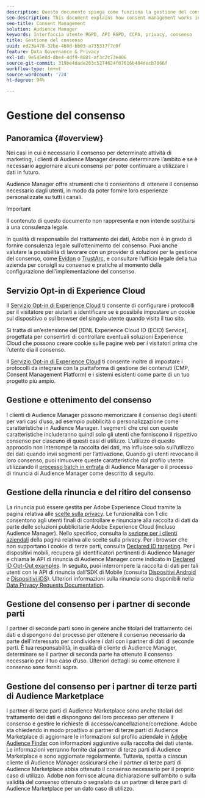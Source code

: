 ```yaml
---
description: Questo documento spiega come funziona la gestione del consenso in Audience Manager.
seo-description: This document explains how consent management works in Audience Manager.
seo-title: Consent Management
solution: Audience Manager
keywords: Interfaccia utente RGPD, API RGPD, CCPA, privacy, consenso
title: Gestione del consenso
uuid: ed23a478-32be-460d-bb03-a735317f7c0f
feature: Data Governance & Privacy
exl-id: 9e545e8d-dbe4-4df9-8801-af3c2c73e406
source-git-commit: 319be4dade263c5274624f07616b404decb7066f
workflow-type: tm+mt
source-wordcount: '724'
ht-degree: 94%

---
```


# Gestione del consenso

## Panoramica {#overview}

Nei casi in cui è necessario il consenso per determinate attività di marketing, i clienti di Audience Manager devono determinare l’ambito e se è necessario aggiornare alcuni consensi per poter continuare a utilizzare i dati in futuro.

Audience Manager offre strumenti che ti consentono di ottenere il consenso necessario dagli utenti, in modo da poter fornire loro esperienze personalizzate su tutti i canali.

>[!IMPORTANT]
>
> Il contenuto di questo documento non rappresenta e non intende sostituirsi a una consulenza legale.
>
> In qualità di responsabile del trattamento dei dati, Adobe non è in grado di fornire consulenza legale sull’ottenimento del consenso. Puoi anche valutare la possibilità di lavorare con un provider di soluzioni per la gestione del consenso, come [Evidon](https://theblog.adobe.com/evidon-builds-gdpr-universal-consent-integration-with-launch-by-adobe/) o [TrustArc](https://theblog.adobe.com/trustarc-builds-consent-integration-launch-adobe/), e consultare l’ufficio legale della tua azienda per consigli su consenso e pratiche al momento della configurazione dell’implementazione del consenso.

## Servizio Opt-in di Experience Cloud

Il [Servizio Opt-in di Experience Cloud](https://experienceleague.adobe.com/docs/id-service/using/implementation/opt-in-service/optin-overview.html) ti consente di configurare i protocolli per il visitatore per aiutarti a identificare se è possibile impostare un cookie sul dispositivo o sul browser del singolo utente quando visita il tuo sito.

Si tratta di un’estensione del [!DNL Experience Cloud ID (ECID) Service], progettata per consentirti di controllare eventuali soluzioni Experience Cloud che possono creare cookie sulle pagine web per i visitatori prima che l’utente dia il consenso.

Il [Servizio Opt-in di Experience Cloud](https://experienceleague.adobe.com/docs/id-service/using/implementation/opt-in-service/optin-overview.html) ti consente inoltre di impostare i protocolli da integrare con la piattaforma di gestione dei contenuti (CMP, Consent Management Platform) e i sistemi esistenti come parte di un tuo progetto più ampio.

## Gestione e ottenimento del consenso

I clienti di Audience Manager possono memorizzare il consenso degli utenti per vari casi d’uso, ad esempio pubblicità o personalizzazione come caratteristiche in Audience Manager. I segmenti che crei con queste caratteristiche includeranno quindi solo gli utenti che forniscono il rispettivo consenso per ciascuno di questi casi di utilizzo. L’utilizzo di questo approccio non interrompe la raccolta dei dati, ma influisce solo sull’utilizzo dei dati quando invii segmenti per l’attivazione. Quando gli utenti revocano il loro consenso, puoi rimuovere queste caratteristiche dal profilo utente utilizzando il [processo batch in entrata](../../integration/sending-audience-data/batch-data-transfer-explained/inbound-file-contents.md) di Audience Manager o il processo di rinuncia di Audience Manager come descritto di seguito.

## Gestione della rinuncia e del ritiro del consenso

La rinuncia può essere gestita per Adobe Experience Cloud tramite la pagina relativa alle [scelte sulla privacy](https://www.adobe.com/it/privacy/opt-out.html#customeruse). Le funzionalità con 1 clic consentono agli utenti finali di controllare e rinunciare alla raccolta di dati da parte delle soluzioni pubblicitarie Adobe Experience Cloud (incluso Audience Manager). Nello specifico, consulta la [sezione per i clienti aziendali](https://www.adobe.com/it/privacy/opt-out.html#customeruse) della pagina relativa alle scelte sulla privacy. Per i browser che non supportano i cookie di terze parti, consulta [Declared ID targeting](../../features/declared-ids.md#declared-id-targeting). Per i dispositivi mobili, recupera gli identificatori pertinenti di Audience Manager e chiama le API di rinuncia di Audience Manager come indicato in [Declared ID Opt-Out examples](../../features/declared-ids.md#opt-out-examples). In seguito, puoi interrompere la raccolta di dati per tali utenti con le API di rinuncia dall’SDK di Mobile (consulta [Dispositivi Android](https://experienceleague.adobe.com/docs/mobile-services/android/gdpr-privacy-android/privacy.html) e [Dispositivi iOS](https://experienceleague.adobe.com/docs/mobile-services/ios/privacy-gdpr-ios/privacy.html)). Ulteriori informazioni sulla rinuncia sono disponibili nella [Data Privacy Requests Documentation](../../overview/data-security-and-privacy/data-privacy-requests.md).

## Gestione del consenso per i partner di seconde parti

I partner di seconde parti sono in genere anche titolari del trattamento dei dati e dispongono del processo per ottenere il consenso necessario da parte dell’interessato per condividere i dati con i partner di dati di seconde parti. È tua responsabilità, in qualità di cliente di Audience Manager, determinare se il partner di seconda parte ha ottenuto il consenso necessario per il tuo caso d’uso. Ulteriori dettagli su come ottenere il consenso sono forniti sopra.

## Gestione del consenso per i partner di terze parti di Audience Marketplace

I partner di terze parti di Audience Marketplace sono anche titolari del trattamento dei dati e dispongono del loro processo per ottenere il consenso e gestire le richieste di accesso/cancellazione/correzione. Adobe sta chiedendo in modo proattivo ai partner di terze parti di Audience Marketplace di aggiornare le informazioni sul profilo aziendale in [Adobe Audience Finder](https://www.adobe-audience-finder.com/) con informazioni aggiuntive sulla raccolta dei dati utente. Le informazioni verranno fornite dai partner di terze parti di Audience Marketplace e sono aggiornate regolarmente. Tuttavia, spetta a ciascun cliente di Audience Manager assicurarsi che il partner di terze parti di Audience Marketplace abbia ottenuto il consenso necessario per il proprio caso di utilizzo. Adobe non fornisce alcuna dichiarazione sull’ambito o sulla validità del consenso ottenuto o segnalato da un partner di terze parti di Audience Marketplace per un dato caso di utilizzo.
